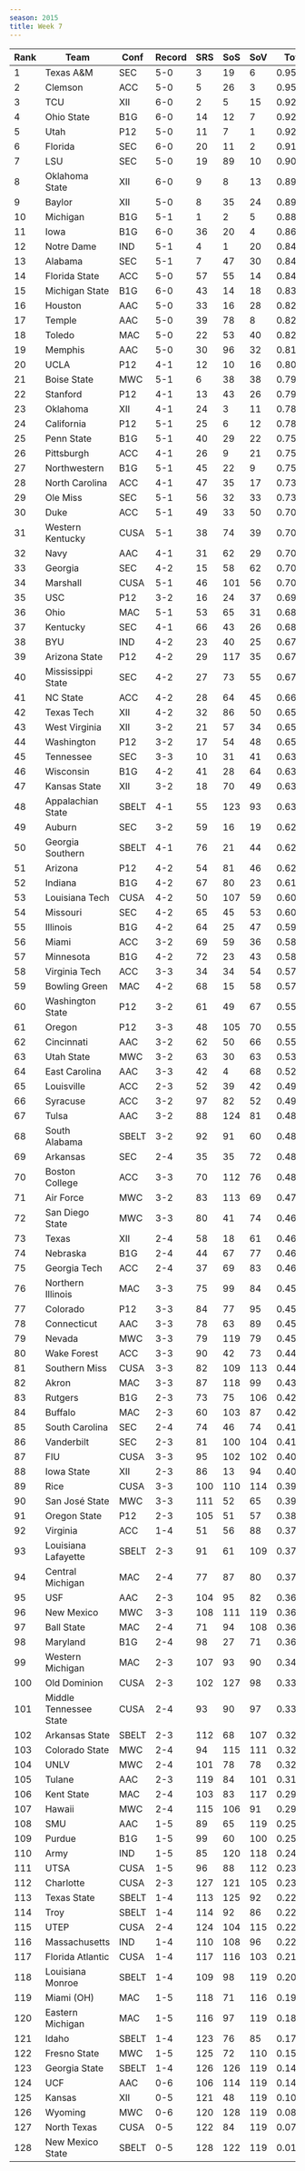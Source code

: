 ```yaml
---
season: 2015
title: Week 7
---
```

<table class="display"><thead><tr><th>Rank</th><th>Team</th><th>Conf</th><th>Record</th><th>SRS</th><th>SoS</th><th>SoV</th><th>Total</th></tr></thead><tbody>
<tr><td>1</td><td>Texas A&M</td><td>SEC</td><td>5-0</td><td>3</td><td>19</td><td>6</td><td>0.95658</td></tr>
<tr><td>2</td><td>Clemson</td><td>ACC</td><td>5-0</td><td>5</td><td>26</td><td>3</td><td>0.95561</td></tr>
<tr><td>3</td><td>TCU</td><td>XII</td><td>6-0</td><td>2</td><td>5</td><td>15</td><td>0.92626</td></tr>
<tr><td>4</td><td>Ohio State</td><td>B1G</td><td>6-0</td><td>14</td><td>12</td><td>7</td><td>0.92215</td></tr>
<tr><td>5</td><td>Utah</td><td>P12</td><td>5-0</td><td>11</td><td>7</td><td>1</td><td>0.92049</td></tr>
<tr><td>6</td><td>Florida</td><td>SEC</td><td>6-0</td><td>20</td><td>11</td><td>2</td><td>0.91756</td></tr>
<tr><td>7</td><td>LSU</td><td>SEC</td><td>5-0</td><td>19</td><td>89</td><td>10</td><td>0.90645</td></tr>
<tr><td>8</td><td>Oklahoma State</td><td>XII</td><td>6-0</td><td>9</td><td>8</td><td>13</td><td>0.89857</td></tr>
<tr><td>9</td><td>Baylor</td><td>XII</td><td>5-0</td><td>8</td><td>35</td><td>24</td><td>0.89175</td></tr>
<tr><td>10</td><td>Michigan</td><td>B1G</td><td>5-1</td><td>1</td><td>2</td><td>5</td><td>0.88264</td></tr>
<tr><td>11</td><td>Iowa</td><td>B1G</td><td>6-0</td><td>36</td><td>20</td><td>4</td><td>0.86195</td></tr>
<tr><td>12</td><td>Notre Dame</td><td>IND</td><td>5-1</td><td>4</td><td>1</td><td>20</td><td>0.84836</td></tr>
<tr><td>13</td><td>Alabama</td><td>SEC</td><td>5-1</td><td>7</td><td>47</td><td>30</td><td>0.84340</td></tr>
<tr><td>14</td><td>Florida State</td><td>ACC</td><td>5-0</td><td>57</td><td>55</td><td>14</td><td>0.84305</td></tr>
<tr><td>15</td><td>Michigan State</td><td>B1G</td><td>6-0</td><td>43</td><td>14</td><td>18</td><td>0.83770</td></tr>
<tr><td>16</td><td>Houston</td><td>AAC</td><td>5-0</td><td>33</td><td>16</td><td>28</td><td>0.82867</td></tr>
<tr><td>17</td><td>Temple</td><td>AAC</td><td>5-0</td><td>39</td><td>78</td><td>8</td><td>0.82730</td></tr>
<tr><td>18</td><td>Toledo</td><td>MAC</td><td>5-0</td><td>22</td><td>53</td><td>40</td><td>0.82483</td></tr>
<tr><td>19</td><td>Memphis</td><td>AAC</td><td>5-0</td><td>30</td><td>96</td><td>32</td><td>0.81435</td></tr>
<tr><td>20</td><td>UCLA</td><td>P12</td><td>4-1</td><td>12</td><td>10</td><td>16</td><td>0.80586</td></tr>
<tr><td>21</td><td>Boise State</td><td>MWC</td><td>5-1</td><td>6</td><td>38</td><td>38</td><td>0.79667</td></tr>
<tr><td>22</td><td>Stanford</td><td>P12</td><td>4-1</td><td>13</td><td>43</td><td>26</td><td>0.79046</td></tr>
<tr><td>23</td><td>Oklahoma</td><td>XII</td><td>4-1</td><td>24</td><td>3</td><td>11</td><td>0.78783</td></tr>
<tr><td>24</td><td>California</td><td>P12</td><td>5-1</td><td>25</td><td>6</td><td>12</td><td>0.78545</td></tr>
<tr><td>25</td><td>Penn State</td><td>B1G</td><td>5-1</td><td>40</td><td>29</td><td>22</td><td>0.75726</td></tr>
<tr><td>26</td><td>Pittsburgh</td><td>ACC</td><td>4-1</td><td>26</td><td>9</td><td>21</td><td>0.75245</td></tr>
<tr><td>27</td><td>Northwestern</td><td>B1G</td><td>5-1</td><td>45</td><td>22</td><td>9</td><td>0.75155</td></tr>
<tr><td>28</td><td>North Carolina</td><td>ACC</td><td>4-1</td><td>47</td><td>35</td><td>17</td><td>0.73525</td></tr>
<tr><td>29</td><td>Ole Miss</td><td>SEC</td><td>5-1</td><td>56</td><td>32</td><td>33</td><td>0.73249</td></tr>
<tr><td>30</td><td>Duke</td><td>ACC</td><td>5-1</td><td>49</td><td>33</td><td>50</td><td>0.70987</td></tr>
<tr><td>31</td><td>Western Kentucky</td><td>CUSA</td><td>5-1</td><td>38</td><td>74</td><td>39</td><td>0.70959</td></tr>
<tr><td>32</td><td>Navy</td><td>AAC</td><td>4-1</td><td>31</td><td>62</td><td>29</td><td>0.70784</td></tr>
<tr><td>33</td><td>Georgia</td><td>SEC</td><td>4-2</td><td>15</td><td>58</td><td>62</td><td>0.70533</td></tr>
<tr><td>34</td><td>Marshall</td><td>CUSA</td><td>5-1</td><td>46</td><td>101</td><td>56</td><td>0.70069</td></tr>
<tr><td>35</td><td>USC</td><td>P12</td><td>3-2</td><td>16</td><td>24</td><td>37</td><td>0.69201</td></tr>
<tr><td>36</td><td>Ohio</td><td>MAC</td><td>5-1</td><td>53</td><td>65</td><td>31</td><td>0.68938</td></tr>
<tr><td>37</td><td>Kentucky</td><td>SEC</td><td>4-1</td><td>66</td><td>43</td><td>26</td><td>0.68428</td></tr>
<tr><td>38</td><td>BYU</td><td>IND</td><td>4-2</td><td>23</td><td>40</td><td>25</td><td>0.67863</td></tr>
<tr><td>39</td><td>Arizona State</td><td>P12</td><td>4-2</td><td>29</td><td>117</td><td>35</td><td>0.67834</td></tr>
<tr><td>40</td><td>Mississippi State</td><td>SEC</td><td>4-2</td><td>27</td><td>73</td><td>55</td><td>0.67159</td></tr>
<tr><td>41</td><td>NC State</td><td>ACC</td><td>4-2</td><td>28</td><td>64</td><td>45</td><td>0.66215</td></tr>
<tr><td>42</td><td>Texas Tech</td><td>XII</td><td>4-2</td><td>32</td><td>86</td><td>50</td><td>0.65977</td></tr>
<tr><td>43</td><td>West Virginia</td><td>XII</td><td>3-2</td><td>21</td><td>57</td><td>34</td><td>0.65534</td></tr>
<tr><td>44</td><td>Washington</td><td>P12</td><td>3-2</td><td>17</td><td>54</td><td>48</td><td>0.65364</td></tr>
<tr><td>45</td><td>Tennessee</td><td>SEC</td><td>3-3</td><td>10</td><td>31</td><td>41</td><td>0.63837</td></tr>
<tr><td>46</td><td>Wisconsin</td><td>B1G</td><td>4-2</td><td>41</td><td>28</td><td>64</td><td>0.63459</td></tr>
<tr><td>47</td><td>Kansas State</td><td>XII</td><td>3-2</td><td>18</td><td>70</td><td>49</td><td>0.63081</td></tr>
<tr><td>48</td><td>Appalachian State</td><td>SBELT</td><td>4-1</td><td>55</td><td>123</td><td>93</td><td>0.63053</td></tr>
<tr><td>49</td><td>Auburn</td><td>SEC</td><td>3-2</td><td>59</td><td>16</td><td>19</td><td>0.62891</td></tr>
<tr><td>50</td><td>Georgia Southern</td><td>SBELT</td><td>4-1</td><td>76</td><td>21</td><td>44</td><td>0.62862</td></tr>
<tr><td>51</td><td>Arizona</td><td>P12</td><td>4-2</td><td>54</td><td>81</td><td>46</td><td>0.62244</td></tr>
<tr><td>52</td><td>Indiana</td><td>B1G</td><td>4-2</td><td>67</td><td>80</td><td>23</td><td>0.61008</td></tr>
<tr><td>53</td><td>Louisiana Tech</td><td>CUSA</td><td>4-2</td><td>50</td><td>107</td><td>59</td><td>0.60508</td></tr>
<tr><td>54</td><td>Missouri</td><td>SEC</td><td>4-2</td><td>65</td><td>45</td><td>53</td><td>0.60173</td></tr>
<tr><td>55</td><td>Illinois</td><td>B1G</td><td>4-2</td><td>64</td><td>25</td><td>47</td><td>0.59507</td></tr>
<tr><td>56</td><td>Miami</td><td>ACC</td><td>3-2</td><td>69</td><td>59</td><td>36</td><td>0.58548</td></tr>
<tr><td>57</td><td>Minnesota</td><td>B1G</td><td>4-2</td><td>72</td><td>23</td><td>43</td><td>0.58213</td></tr>
<tr><td>58</td><td>Virginia Tech</td><td>ACC</td><td>3-3</td><td>34</td><td>34</td><td>54</td><td>0.57317</td></tr>
<tr><td>59</td><td>Bowling Green</td><td>MAC</td><td>4-2</td><td>68</td><td>15</td><td>58</td><td>0.57307</td></tr>
<tr><td>60</td><td>Washington State</td><td>P12</td><td>3-2</td><td>61</td><td>49</td><td>67</td><td>0.55836</td></tr>
<tr><td>61</td><td>Oregon</td><td>P12</td><td>3-3</td><td>48</td><td>105</td><td>70</td><td>0.55672</td></tr>
<tr><td>62</td><td>Cincinnati</td><td>AAC</td><td>3-2</td><td>62</td><td>50</td><td>66</td><td>0.55151</td></tr>
<tr><td>63</td><td>Utah State</td><td>MWC</td><td>3-2</td><td>63</td><td>30</td><td>63</td><td>0.53222</td></tr>
<tr><td>64</td><td>East Carolina</td><td>AAC</td><td>3-3</td><td>42</td><td>4</td><td>68</td><td>0.52236</td></tr>
<tr><td>65</td><td>Louisville</td><td>ACC</td><td>2-3</td><td>52</td><td>39</td><td>42</td><td>0.49862</td></tr>
<tr><td>66</td><td>Syracuse</td><td>ACC</td><td>3-2</td><td>97</td><td>82</td><td>52</td><td>0.49572</td></tr>
<tr><td>67</td><td>Tulsa</td><td>AAC</td><td>3-2</td><td>88</td><td>124</td><td>81</td><td>0.48964</td></tr>
<tr><td>68</td><td>South Alabama</td><td>SBELT</td><td>3-2</td><td>92</td><td>91</td><td>60</td><td>0.48598</td></tr>
<tr><td>69</td><td>Arkansas</td><td>SEC</td><td>2-4</td><td>35</td><td>35</td><td>72</td><td>0.48417</td></tr>
<tr><td>70</td><td>Boston College</td><td>ACC</td><td>3-3</td><td>70</td><td>112</td><td>76</td><td>0.48390</td></tr>
<tr><td>71</td><td>Air Force</td><td>MWC</td><td>3-2</td><td>83</td><td>113</td><td>69</td><td>0.47113</td></tr>
<tr><td>72</td><td>San Diego State</td><td>MWC</td><td>3-3</td><td>80</td><td>41</td><td>74</td><td>0.46694</td></tr>
<tr><td>73</td><td>Texas</td><td>XII</td><td>2-4</td><td>58</td><td>18</td><td>61</td><td>0.46389</td></tr>
<tr><td>74</td><td>Nebraska</td><td>B1G</td><td>2-4</td><td>44</td><td>67</td><td>77</td><td>0.46327</td></tr>
<tr><td>75</td><td>Georgia Tech</td><td>ACC</td><td>2-4</td><td>37</td><td>69</td><td>83</td><td>0.46156</td></tr>
<tr><td>76</td><td>Northern Illinois</td><td>MAC</td><td>3-3</td><td>75</td><td>99</td><td>84</td><td>0.45791</td></tr>
<tr><td>77</td><td>Colorado</td><td>P12</td><td>3-3</td><td>84</td><td>77</td><td>95</td><td>0.45771</td></tr>
<tr><td>78</td><td>Connecticut</td><td>AAC</td><td>3-3</td><td>78</td><td>63</td><td>89</td><td>0.45268</td></tr>
<tr><td>79</td><td>Nevada</td><td>MWC</td><td>3-3</td><td>79</td><td>119</td><td>79</td><td>0.45264</td></tr>
<tr><td>80</td><td>Wake Forest</td><td>ACC</td><td>3-3</td><td>90</td><td>42</td><td>73</td><td>0.44824</td></tr>
<tr><td>81</td><td>Southern Miss</td><td>CUSA</td><td>3-3</td><td>82</td><td>109</td><td>113</td><td>0.44662</td></tr>
<tr><td>82</td><td>Akron</td><td>MAC</td><td>3-3</td><td>87</td><td>118</td><td>99</td><td>0.43664</td></tr>
<tr><td>83</td><td>Rutgers</td><td>B1G</td><td>2-3</td><td>73</td><td>75</td><td>106</td><td>0.42777</td></tr>
<tr><td>84</td><td>Buffalo</td><td>MAC</td><td>2-3</td><td>60</td><td>103</td><td>87</td><td>0.42690</td></tr>
<tr><td>85</td><td>South Carolina</td><td>SEC</td><td>2-4</td><td>74</td><td>46</td><td>74</td><td>0.41725</td></tr>
<tr><td>86</td><td>Vanderbilt</td><td>SEC</td><td>2-3</td><td>81</td><td>100</td><td>104</td><td>0.41644</td></tr>
<tr><td>87</td><td>FIU</td><td>CUSA</td><td>3-3</td><td>95</td><td>102</td><td>102</td><td>0.40692</td></tr>
<tr><td>88</td><td>Iowa State</td><td>XII</td><td>2-3</td><td>86</td><td>13</td><td>94</td><td>0.40276</td></tr>
<tr><td>89</td><td>Rice</td><td>CUSA</td><td>3-3</td><td>100</td><td>110</td><td>114</td><td>0.39919</td></tr>
<tr><td>90</td><td>San José State</td><td>MWC</td><td>3-3</td><td>111</td><td>52</td><td>65</td><td>0.39485</td></tr>
<tr><td>91</td><td>Oregon State</td><td>P12</td><td>2-3</td><td>105</td><td>51</td><td>57</td><td>0.38316</td></tr>
<tr><td>92</td><td>Virginia</td><td>ACC</td><td>1-4</td><td>51</td><td>56</td><td>88</td><td>0.37804</td></tr>
<tr><td>93</td><td>Louisiana Lafayette</td><td>SBELT</td><td>2-3</td><td>91</td><td>61</td><td>109</td><td>0.37329</td></tr>
<tr><td>94</td><td>Central Michigan</td><td>MAC</td><td>2-4</td><td>77</td><td>87</td><td>80</td><td>0.37121</td></tr>
<tr><td>95</td><td>USF</td><td>AAC</td><td>2-3</td><td>104</td><td>95</td><td>82</td><td>0.36778</td></tr>
<tr><td>96</td><td>New Mexico</td><td>MWC</td><td>3-3</td><td>108</td><td>111</td><td>119</td><td>0.36756</td></tr>
<tr><td>97</td><td>Ball State</td><td>MAC</td><td>2-4</td><td>71</td><td>94</td><td>108</td><td>0.36678</td></tr>
<tr><td>98</td><td>Maryland</td><td>B1G</td><td>2-4</td><td>98</td><td>27</td><td>71</td><td>0.36310</td></tr>
<tr><td>99</td><td>Western Michigan</td><td>MAC</td><td>2-3</td><td>107</td><td>93</td><td>90</td><td>0.34724</td></tr>
<tr><td>100</td><td>Old Dominion</td><td>CUSA</td><td>2-3</td><td>102</td><td>127</td><td>98</td><td>0.33866</td></tr>
<tr><td>101</td><td>Middle Tennessee State</td><td>CUSA</td><td>2-4</td><td>93</td><td>90</td><td>97</td><td>0.33323</td></tr>
<tr><td>102</td><td>Arkansas State</td><td>SBELT</td><td>2-3</td><td>112</td><td>68</td><td>107</td><td>0.32824</td></tr>
<tr><td>103</td><td>Colorado State</td><td>MWC</td><td>2-4</td><td>94</td><td>115</td><td>111</td><td>0.32562</td></tr>
<tr><td>104</td><td>UNLV</td><td>MWC</td><td>2-4</td><td>101</td><td>78</td><td>78</td><td>0.32179</td></tr>
<tr><td>105</td><td>Tulane</td><td>AAC</td><td>2-3</td><td>119</td><td>84</td><td>101</td><td>0.31401</td></tr>
<tr><td>106</td><td>Kent State</td><td>MAC</td><td>2-4</td><td>103</td><td>83</td><td>117</td><td>0.29996</td></tr>
<tr><td>107</td><td>Hawaii</td><td>MWC</td><td>2-4</td><td>115</td><td>106</td><td>91</td><td>0.29131</td></tr>
<tr><td>108</td><td>SMU</td><td>AAC</td><td>1-5</td><td>89</td><td>65</td><td>119</td><td>0.25758</td></tr>
<tr><td>109</td><td>Purdue</td><td>B1G</td><td>1-5</td><td>99</td><td>60</td><td>100</td><td>0.25443</td></tr>
<tr><td>110</td><td>Army</td><td>IND</td><td>1-5</td><td>85</td><td>120</td><td>118</td><td>0.24085</td></tr>
<tr><td>111</td><td>UTSA</td><td>CUSA</td><td>1-5</td><td>96</td><td>88</td><td>112</td><td>0.23719</td></tr>
<tr><td>112</td><td>Charlotte</td><td>CUSA</td><td>2-3</td><td>127</td><td>121</td><td>105</td><td>0.23644</td></tr>
<tr><td>113</td><td>Texas State</td><td>SBELT</td><td>1-4</td><td>113</td><td>125</td><td>92</td><td>0.22637</td></tr>
<tr><td>114</td><td>Troy</td><td>SBELT</td><td>1-4</td><td>114</td><td>92</td><td>86</td><td>0.22577</td></tr>
<tr><td>115</td><td>UTEP</td><td>CUSA</td><td>2-4</td><td>124</td><td>104</td><td>115</td><td>0.22522</td></tr>
<tr><td>116</td><td>Massachusetts</td><td>IND</td><td>1-4</td><td>110</td><td>108</td><td>96</td><td>0.22412</td></tr>
<tr><td>117</td><td>Florida Atlantic</td><td>CUSA</td><td>1-4</td><td>117</td><td>116</td><td>103</td><td>0.21719</td></tr>
<tr><td>118</td><td>Louisiana Monroe</td><td>SBELT</td><td>1-4</td><td>109</td><td>98</td><td>119</td><td>0.20957</td></tr>
<tr><td>119</td><td>Miami (OH)</td><td>MAC</td><td>1-5</td><td>118</td><td>71</td><td>116</td><td>0.19495</td></tr>
<tr><td>120</td><td>Eastern Michigan</td><td>MAC</td><td>1-5</td><td>116</td><td>97</td><td>119</td><td>0.18526</td></tr>
<tr><td>121</td><td>Idaho</td><td>SBELT</td><td>1-4</td><td>123</td><td>76</td><td>85</td><td>0.17577</td></tr>
<tr><td>122</td><td>Fresno State</td><td>MWC</td><td>1-5</td><td>125</td><td>72</td><td>110</td><td>0.15773</td></tr>
<tr><td>123</td><td>Georgia State</td><td>SBELT</td><td>1-4</td><td>126</td><td>126</td><td>119</td><td>0.14605</td></tr>
<tr><td>124</td><td>UCF</td><td>AAC</td><td>0-6</td><td>106</td><td>114</td><td>119</td><td>0.14398</td></tr>
<tr><td>125</td><td>Kansas</td><td>XII</td><td>0-5</td><td>121</td><td>48</td><td>119</td><td>0.10656</td></tr>
<tr><td>126</td><td>Wyoming</td><td>MWC</td><td>0-6</td><td>120</td><td>128</td><td>119</td><td>0.08968</td></tr>
<tr><td>127</td><td>North Texas</td><td>CUSA</td><td>0-5</td><td>122</td><td>84</td><td>119</td><td>0.07700</td></tr>
<tr><td>128</td><td>New Mexico State</td><td>SBELT</td><td>0-5</td><td>128</td><td>122</td><td>119</td><td>0.01978</td></tr>
</tbody></table>
